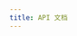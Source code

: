 ```yaml
---
title: API 文档
---
```

<script src="https://cdn.jsdelivr.net/npm/swagger-ui-dist/swagger-ui-bundle.js" data-pjax></script>

<script data-pjax>
  if (!customElements.get("load-swagger-ui")) {
    class LoadSwaggerUI extends HTMLElement {
      constructor() {
        super();
        this.isLoading = false;
      }
      get dom_id() {
        return this.getAttribute("dom_id") || "swagger-ui";
      }
      connectedCallback() {
        const swaggerDiv = document.createElement("div");
        swaggerDiv.id = this.dom_id;
        swaggerDiv.textContent = "如果这里什么也没有，请";
        const link = document.createElement("a");
        link.click = () => this.loadSwaggerUI();
        link.textContent = "刷新";
        swaggerDiv.appendChild(link);
        swaggerDiv.append("页面");
        this.append(swaggerDiv);
        this.loadSwaggerUI();
      }
      loadSwaggerUI() {
        if (this.isLoading) {
          return;
        }
        try {
          this.isLoading = true;
          const definitionURL = "https://wherewhere.github.io/api/openapi.json";
          window.ui = SwaggerUIBundle({
            url: definitionURL,
            dom_id: `#${this.dom_id}`,
            deepLinking: true,
            queryConfigEnabled: true
          });
          let elements = document.getElementsByClassName("main-inner");
          Array.prototype.forEach.call(elements, element => element.style.background = "white");
          elements = document.getElementsByClassName("post-title");
          Array.prototype.forEach.call(elements, element => element.style.color = "#555");
        }
        catch (error) {
          console.error(error);
        }
        finally {
          this.isLoading = false;
        }
      }
    }
    customElements.define("load-swagger-ui", LoadSwaggerUI);
  }
</script>

<load-swagger-ui class="load-swagger-ui"></load-swagger-ui>

<style>
  @import 'https://cdn.jsdelivr.net/npm/swagger-ui-dist/swagger-ui.css';

  .load-swagger-ui a.link {
    border-bottom: unset;
  }

  .load-swagger-ui pre.version {
    background: unset;
  }

  @media (min-width: 1200px) {
    .load-swagger-ui hgroup.main {
      width: auto;
    }
  }

  @media (prefers-color-scheme: dark) {
    .load-swagger-ui input[type="text"] {
      color: black;
    }

    .load-swagger-ui td:not(.col_header) {
      background: white;
    }
  }
</style>